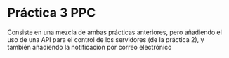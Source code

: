 # Práctica 3 PPC
Consiste en una mezcla de ambas prácticas anteriores, pero añadiendo el uso de una API para el control de los servidores (de la práctica 2), y también añadiendo la notificación por correo electrónico
